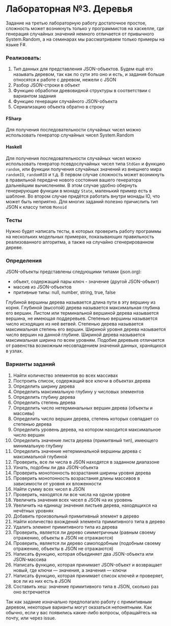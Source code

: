 Лабораторная №3. Деревья
=======

Задание на третью лабораторную работу достаточное простое, сложность может возникнуть только у программистов 
на хаскелле, где генерация случайных значений немного отличается от привычного System.Random, а на семинарах мы рассматриваем только примеры на языке F#.

### Реализовать:
1. Тип данных для представления JSON-объектов. Будем ещё его называть деревом, так как по сути
это оно и есть, и задания больше относятся к работе с деревом, нежели с JSON
2. Разбор JSON-строки в объект
3. Функцию обработки древовидной структуры в соответствии с вариантом задания
4. Функцию генерации случайного JSON-объекта
5. Сериализацию объекта обратно в строку

#### FSharp
Для получения последовательности случайных чисел можно использовать генератор случайных чисел System.Random
#### Haskell
Для получения последовательности случайных чисел можно использовать генератор псевдослучайных чисел 
типа `StdGen` и функцию `random`, или функции получения случайных значений из внешнего мира `randomIO`, `randomRIO`
и т.д.
В первом случае сложность может возникнуть в правильной передаче нового состояния вашего генератора
дальнейшим вычислениям. В этом случае удобно обернуть генерирующие функции в монаду `State`, маленький пример есть в шаблоне.
Во втором случае придётся работать внутри монады IO, что может быть неприятно.
Для многих заданий полезно причислить тип JSON к классу типов `Monoid`

### Тесты
Нужно будет написать тесты, в которых проверить работу программы на нескольких
модельных примерах, показывающих правильность реализованного алгоритма, а также на
случайно сгенерированном дереве.

### Определения
JSON-объекты представлены следующими типами (json.org):
- объект, содержащий пары ключ - значение (другой JSON-объект)
- массив из JSON-объектов
- притивные типы: null, number, string, true, false

Глубиной вершины дерева называется длина пути в эту вершину из корня. Глубиной (высотой)
дерева называется максимальная глубина его вершин. Листом или терминальной вершиной
дерева называется вершина, не имеющая поддеревьев. Степенью вершины называется число
исходящих из неё ветвей. Степенью дерева называется максимальная степень его вершин.
Шириной уровня дерева называется число вершин на данной глубине. Шириной дерева
называется максимальная ширина по всем уровням. Подобие деревьев отличается от равенства
возможным несовпадением значений данных, хранящихся в узлах.

### Варианты заданий
1. Найти количество элементов во всех массивах
2. Построить список, содержащий все ключи в объектах дерева
3. Определить ширину дерева
4. Определить максимальную глубину у числовых элементов
5. Определить глубину дерева
6. Определить степень дерева
7. Определить число нетерминальных вершин дерева (объекты и массивы)
8. Определить число вершин дерева, степень которых совпадает со степенью дерева
9. Определить уровень дерева, на котором находится максимальное число вершин
10. Определить значение листа дерева (примитвный тип), имеющего минимальную глубину
11. Определить значение нетерминальной вершины дерева с максимальной глубиной
12. Проверить, все ли числа в JSON находятся в заданном диапазоне
13. Узнать, подобны ли два JSON-объекта
14. Проверить монотонность возрастания ширины уровня дерева
15. Проверить монотонность возрастания длины массивов в зависимости от уровня их вложенности
16. Найти сумму всех чисел в JSON
17. Проверить, находятся ли все числа на одном уровне
18. Увеличить значения всех чисел в JSON на их уровень
19. Увеличить на единицу значения листьев дерева, находящихся на нечётных уровнях
20. Добавить произвольный примитивный элемент в дерево
21. Найти количество вхождений элемента примитивного типа в дерево
22. Удалить элемент примитивного типа из дерева
23. Проверить, является ли дерево симметричным (равным своему отражению, объекты в JSON не отражаются)
24. Проверить, является ли дерево самоподобным (подобным своему отражению, объекты в JSON не отражаются)
25. Написать функцию, которая объединяет два JSON-объекта или JSON-массива
26. Написать функцию, которая принимает JSON-объект и возвращает новый, где ключи — значения, а значения — ключи
27. Написать функцию, которая принимает список ключей и проверяет, все ли из них есть в JSON
28. Составить хеш: значение примитивного типа в JSON, сколько раз оно встречается

Так как задание изначально предполагало работу с примитивным деревом, некоторые варианты могут оказаться непонятными. Как обычно, если у вас появились какие-либо вопросы, обращайтесь на почту, или через issue.

